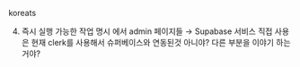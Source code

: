 koreats

4. 즉시 실행 가능한 작업 명시 에서 admin 페이지들 → Supabase 서비스 직접 사용은 현재 clerk를 사용해서 슈퍼베이스와 연동된것 아니야? 다른 부분을 이야기 하는거야?
